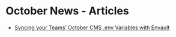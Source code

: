 # October News - Articles

- [Syncing your Teams’ October CMS .env Variables with Envault](syncing-your-teams-october-cms-env-variables-envault.md)
